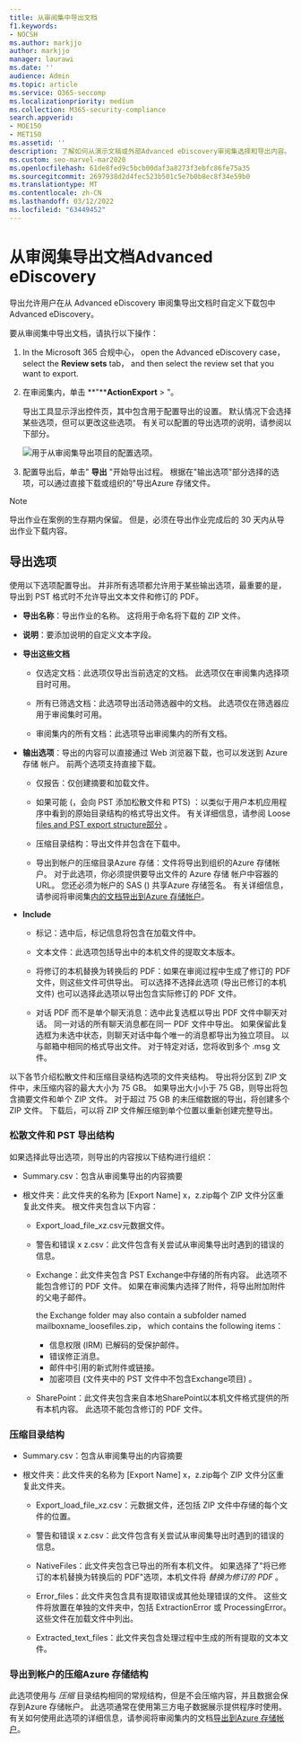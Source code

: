 ```yaml
---
title: 从审阅集中导出文档
f1.keywords:
- NOCSH
ms.author: markjjo
author: markjjo
manager: laurawi
ms.date: ''
audience: Admin
ms.topic: article
ms.service: O365-seccomp
ms.localizationpriority: medium
ms.collection: M365-security-compliance
search.appverid:
- MOE150
- MET150
ms.assetid: ''
description: 了解如何从演示文稿或外部Advanced eDiscovery审阅集选择和导出内容。
ms.custom: seo-marvel-mar2020
ms.openlocfilehash: 61de8fed9c5bcb00daf3a8273f3ebfc86fe75a35
ms.sourcegitcommit: 2697938d2d4fec523b501c5e7b0b8ec8f34e59b0
ms.translationtype: MT
ms.contentlocale: zh-CN
ms.lasthandoff: 03/12/2022
ms.locfileid: "63449452"
---
```

# <a name="export-documents-from-a-review-set-in-advanced-ediscovery"></a>从审阅集导出文档Advanced eDiscovery

导出允许用户在从 Advanced eDiscovery 审阅集导出文档时自定义下载包中Advanced eDiscovery。

要从审阅集中导出文档，请执行以下操作：

1. In the Microsoft 365 合规中心， open the Advanced eDiscovery case， select the **Review sets** tab， and then select the review set that you want to export.

2. 在审阅集内，单击 **"****ActionExport** > "。

   导出工具显示浮出控件页，其中包含用于配置导出的设置。 默认情况下会选择某些选项，但可以更改这些选项。 有关可以配置的导出选项的说明，请参阅以下部分。

   ![用于从审阅集导出项目的配置选项。](../media/bcfc72c7-4a01-4697-9e16-2965b7f04fdb.png)

3. 配置导出后，单击" **导出** "开始导出过程。 根据在"输出选项"部分选择的选项，可以通过直接下载或组织的"导出Azure 存储文件。

> [!NOTE]
> 导出作业在案例的生存期内保留。 但是，必须在导出作业完成后的 30 天内从导出作业下载内容。

## <a name="export-options"></a>导出选项

使用以下选项配置导出。 并非所有选项都允许用于某些输出选项，最重要的是，导出到 PST 格式时不允许导出文本文件和修订的 PDF。

- **导出名称**：导出作业的名称。 这将用于命名将下载的 ZIP 文件。

- **说明**：要添加说明的自定义文本字段。

- **导出这些文档**

  - 仅选定文档：此选项仅导出当前选定的文档。 此选项仅在审阅集内选择项目时可用。
  
  - 所有已筛选文档：此选项导出活动筛选器中的文档。 此选项仅在筛选器应用于审阅集时可用。
  
  - 审阅集内的所有文档：此选项导出审阅集内的所有文档。

- **输出选项**：导出的内容可以直接通过 Web 浏览器下载，也可以发送到 Azure 存储 帐户。 前两个选项支持直接下载。
  
  - 仅报告：仅创建摘要和加载文件。
  
  - 如果可能 (，会向 PST 添加松散文件和 PTS) ：以类似于用户本机应用程序中看到的原始目录结构的格式导出文件。  有关详细信息，请参阅 Loose [files and PST export structure部分](#loose-files-and-pst-export-structure) 。
  
  - 压缩目录结构：导出文件并包含在下载中。
  
  - 导出到帐户的压缩目录Azure 存储：文件将导出到组织的Azure 存储帐户。 对于此选项，你必须提供要导出文件的 Azure 存储 帐户中容器的 URL。 您还必须为帐户的 SAS () 共享Azure 存储签名。 有关详细信息，请参阅将审阅集[内的文档导出到Azure 存储帐户](download-export-jobs.md)。

- **Include**
  
  - 标记：选中后，标记信息将包含在加载文件中。
  
  - 文本文件：此选项包括导出中的本机文件的提取文本版本。
  
  - 将修订的本机替换为转换后的 PDF：如果在审阅过程中生成了修订的 PDF 文件，则这些文件可供导出。 可以选择不选择此选项 (导出已修订的本机文件) 也可以选择此选项以导出包含实际修订的 PDF 文件。

  - 对话 PDF 而不是单个聊天消息：选中此复选框以导出 PDF 文件中聊天对话。 同一对话的所有聊天消息都在同一 PDF 文件中导出。 如果保留此复选框为未选中状态，则聊天对话中每个唯一的消息都导出为独立项目。 以与邮箱中相同的格式导出文件。 对于特定对话，您将收到多个 .msg 文件。

以下各节介绍松散文件和压缩目录结构选项的文件夹结构。 导出将分区到 ZIP 文件中，未压缩内容的最大大小为 75 GB。 如果导出大小小于 75 GB，则导出将包含摘要文件和单个 ZIP 文件。 对于超过 75 GB 的未压缩数据的导出，将创建多个 ZIP 文件。 下载后，可以将 ZIP 文件解压缩到单个位置以重新创建完整导出。

### <a name="loose-files-and-pst-export-structure"></a>松散文件和 PST 导出结构

如果选择此导出选项，则导出的内容按以下结构进行组织：

- Summary.csv：包含从审阅集导出的内容摘要

- 根文件夹：此文件夹的名称为 [Export Name] x，z.zip每个 ZIP 文件分区重复此文件夹。 根文件夹包含以下内容：
  
  - Export_load_file_xz.csv元数据文件。
  
  - 警告和错误 x z.csv：此文件包含有关尝试从审阅集导出时遇到的错误的信息。
  
  - Exchange：此文件夹包含 PST Exchange中存储的所有内容。 此选项不能包含修订的 PDF 文件。 如果在审阅集内选择了附件，将导出附加附件的父电子邮件。
  
    the Exchange folder may also contain a subfolder named mailboxname_loosefiles.zip， which contains the following items：

    - 信息权限 (IRM) 已解码的受保护邮件。
    - 错误修正消息。
    - 邮件中引用的新式附件或链接。
    - 加密项目 (文件夹中的 PST 文件中不包含Exchange项目) 。
  
  - SharePoint：此文件夹包含来自本地SharePoint以本机文件格式提供的所有本机内容。 此选项不能包含修订的 PDF 文件。

### <a name="condensed-directory-structure"></a>压缩目录结构

- Summary.csv：包含从审阅集导出的内容摘要

- 根文件夹：此文件夹的名称为 [Export Name] x，z.zip每个 ZIP 文件分区重复此文件夹。
  
  - Export_load_file_xz.csv：元数据文件，还包括 ZIP 文件中存储的每个文件的位置。
  
  - 警告和错误 x z.csv：此文件包含有关尝试从审阅集导出时遇到的错误的信息。

  - NativeFiles：此文件夹包含已导出的所有本机文件。 如果选择了"将已修订的本机替换为转换后的 PDF"选项，本机文件将 *替换为修订的 PDF* 。
  
  - Error_files：此文件夹包含具有提取错误或其他处理错误的文件。 这些文件将放置在单独的文件夹中，包括 ExtractionError 或 ProcessingError。 这些文件在加载文件中列出。

  - Extracted_text_files：此文件夹包含处理过程中生成的所有提取的文本文件。

### <a name="condensed-directory-structure-exported-to-your-azure-storage-account"></a>导出到帐户的压缩Azure 存储结构

此选项使用与 *压缩* 目录结构相同的常规结构，但是不会压缩内容，并且数据会保存到Azure 存储帐户。 此选项通常在使用第三方电子数据展示提供程序时使用。 有关如何使用此选项的详细信息，请参阅将审阅集内的文档[导出到Azure 存储帐户](download-export-jobs.md)。
